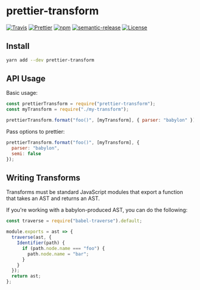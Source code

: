 # prettier-transform
[![Travis](https://img.shields.io/travis/azz/prettier-transform.svg?style=flat-square)](https://travis-ci.org/azz/prettier-transform)
[![Prettier](https://img.shields.io/badge/styled_with-prettier-ff69b4.svg?style=flat-square)](https://github.com/prettier/prettier)
[![npm](https://img.shields.io/npm/v/prettier-transform.svg?style=flat-square)](https://npmjs.org/prettier-transform)
[![semantic-release](https://img.shields.io/badge/%20%20%F0%9F%93%A6%F0%9F%9A%80-semantic--release-e10079.svg?style=flat-square)](https://github.com/semantic-release/semantic-release)
[![License](https://img.shields.io/badge/license-MIT-blue.svg?style=flat-square)](LICENSE)


## Install

```bash
yarn add --dev prettier-transform
```

## API Usage

Basic usage:

```js
const prettierTransform = require("prettier-transform");
const myTransform = require("./my-transform");

prettierTransform.format("foo()", [myTransform], { parser: "babylon" });
```

Pass options to prettier:

```js
prettierTransform.format("foo()", [myTransform], {
  parser: "babylon",
  semi: false
});
```

## Writing Transforms

Transforms must be standard JavaScript modules that export a function that takes
an AST and returns an AST.

If you're working with a babylon-produced AST, you can do the following:

```js
const traverse = require("babel-traverse").default;

module.exports = ast => {
  traverse(ast, {
    Identifier(path) {
      if (path.node.name === "foo") {
        path.node.name = "bar";
      }
    }
  });
  return ast;
};
```
